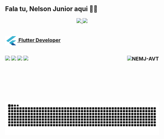 ## Fala tu, Nelson Junior aqui ✌🏽

<div align="center">
  <a href="https://github.com/NEMJ">
  <img height="180em" src="https://github-readme-stats.vercel.app/api?username=NEMJ&show_icons=true&theme=dark&include_all_commits=true&count_private=true"/>
  <img height="180em" src="https://github-readme-stats.vercel.app/api/top-langs/?username=NEMJ&layout=compact&langs_count=7&theme=dark"/>
</div>

<div style="display: incline_block"><br>
  <h3> 
    <img align="center" alt="Flutter" width="40" height="30" src="https://github.com/devicons/devicon/blob/master/icons/flutter/flutter-original.svg"/>
    Flutter Developer
  <h3/>
  <img align="right" alt="NEMJ-AVT" height="150px" src="https://cdn.discordapp.com/attachments/896968118243590195/897296669517946920/Avatar.png"/>
<div/>

##
<div>
  <a href="mailto:dudu.da.mata@hotmail.com.com"><img src="https://img.shields.io/badge/Outlook-0078D4?style=for-the-badge&logo=microsoft-outlook&logoColor=white" target="_blank"/></a>
  <a href="mailto:nj200499@gmail.com"><img src="https://img.shields.io/badge/Gmail-D14836?style=for-the-badge&logo=gmail&logoColor=white"/></a>
  <a href="https://www.linkedin.com/in/nelson-junior-20a305182/"><img src="http://shields.io/badge/Linkedin-0077B5?style=for-the-badge&logo=linkedin&logoColor=white"/></a>
  <a href="https://www.facebook.com/profile.php?id=100021855757349"><img src="https://shields.io/badge/Facebook-1877F2?style=for-the-badge&logo=facebook&logoColor=white"/></a>
</div>
  
![Snake animation](https://github.com/NEMJ/NEMJ/blob/output/github-contribution-grid-snake.svg)
  
<!--
**NEMJ/NEMJ** is a ✨ _special_ ✨ repository because its `README.md` (this file) appears on your GitHub profile.

Here are some ideas to get you started:

- 🔭 I’m currently working on ...
- 🌱 I’m currently learning ...
- 👯 I’m looking to collaborate on ...
- 🤔 I’m looking for help with ...
- 💬 Ask me about ...
- 📫 How to reach me: ...
- 😄 Pronouns: ...
- ⚡ Fun fact: ...
-->
